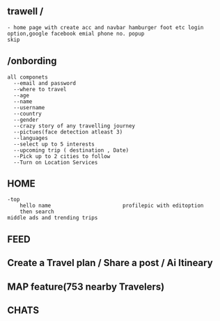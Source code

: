 ## trawell /
    - home page with create acc and navbar hamburger foot etc login option,google facebook emial phone no. popup 
    skip
## /onbording 
    all componets
      --email and password
      --where to travel
      --age
      --name
      --username
      --country
      --gender
      --crazy story of any travelling journey
      --pictues(face detection atleast 3)
      --languages
      --select up to 5 interests
      --upcoming trip ( destination , Date)
      --Pick up to 2 cities to follow
      --Turn on Location Services
## HOME 
    -top 
        hello name                       profilepic with editoption
        then search
    middle ads and trending trips
## FEED
## Create a Travel plan / Share a post / Ai Itineary
## MAP feature(753 nearby Travelers)
## CHATS
